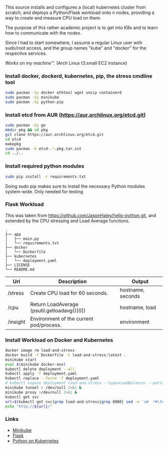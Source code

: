 This source installs and configures a (local) kubernetes cluster from scratch,
and deploys a Python/Flask workload onto n nodes, providing a way to create and
measure CPU load on them.  

The purpose of this rather academic project is to get into K8s and to learn how
to communicate with the nodes. 

Since I had to start somewhere, I assume a regular Linux user with sudo/root
access, and the group names "kube" and "docker" for the respective services.

*Works on my machine™.* (Arch Linux t3.small EC2 instance)

### Install docker, dockerd, kubernetes, pip, the stress cmdline tool
```bash
sudo pacman -Sy docker ethtool wget unzip containerd
sudo pacman -Sy minikube
sudo pacman -Sy python-pip
```

### Install etcd from AUR (https://aur.archlinux.org/etcd.git)
```bash
sudo pacman -Sy go 
mkdir pkg && cd pkg
git clone https://aur.archlinux.org/etcd.git
cd etcd
makepkg 
sudo pacman -U etcd-.*.pkg.tar.zst 
cd ../..
```
### Install required python modules
```bash
sudo pip install -r requirements.txt
```
Doing sudo pip makes sure to install the necessary Python modules system-wide. 
Only needed for testing


### Flask Workload
This was taken from https://github.com/JasonHaley/hello-python.git, and
extended by the CPU stressing and Load Average functions.

```
.
├── app
│   ├── main.py
│   └── requirements.txt
├── docker
│   └── Dockerfile
├── kubernetes
│   └── deployment.yaml
├── LICENSE
└── README.md
```
| Url | Description | Output 
| --- | --- | --- 
| /stress | Create CPU load for 60 seconds. | hostname, seconds
| /cpu | Return LoadAverage (psutil.getloadavg()[0]) | hostname, load
| /insight | Environment of the current pod/process. | environment


### Install Workload on Docker and Kubernetes
```bash 
docker image rm load-and-stress
docker build -f Dockerfile -t load-and-stress:latest . 
minikube start
eval $(minikube docker-env) 
kubectl delete deployment --all 
kubectl apply -f deployment.yaml
kubectl replace --force -f deployment.yaml 
# kubectl expose deployment load-and-stress --type=LoadBalancer --port=8080
minikube tunnel > /dev/null 2>&1 & 
minikube proxy >/dev/null 2>&1 &
kubectl get svc
url=$(kubectl get svc|grep load-and-stress|grep 8080| sed -e 's#  *#\t#gi'| cut -f 4,5 | cut -f 1 -d:| sed -e 's#\t#:#')
echo "http://${url}/"
```


### Links 
 * [Minikube](https://minikube.sigs.k8s.io/docs/handbook/)
 * [Flask](https://flask.palletsprojects.com/en/2.0.x/)
 * [Python on Kubernetes](https://kubernetes.io/blog/2019/07/23/get-started-with-kubernetes-using-python/)
